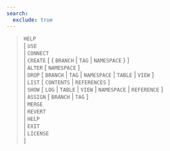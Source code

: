```yaml
---
search:
  exclude: true
---
```

<!--start-->

> `HELP` <br>
      \[ `USE`<br>
      | `CONNECT`<br>
      | `CREATE` \[ ( `BRANCH` | `TAG` | `NAMESPACE` ) \]<br>
      | `ALTER` \[ `NAMESPACE` \]<br>
      | `DROP` \[ `BRANCH` | `TAG` | `NAMESPACE` | `TABLE` | `VIEW` \]<br>
      | `LIST` \[ `CONTENTS` | `REFERENCES` \]<br>
      | `SHOW` \[ `LOG` | `TABLE` | `VIEW` | `NAMESPACE` | `REFERENCE` \]<br>
      | `ASSIGN` \[ `BRANCH` | `TAG` \]<br>
      | `MERGE`<br>
      | `REVERT`<br>
      | `HELP`<br>
      | `EXIT`<br>
      | `LICENSE`<br>
      \]